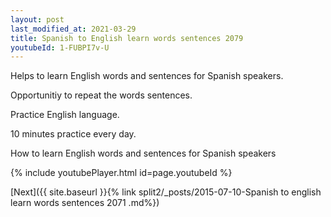 ```yaml
---
layout: post
last_modified_at: 2021-03-29
title: Spanish to English learn words sentences 2079 
youtubeId: 1-FUBPI7v-U
---
```

 
 
Helps to learn English words and sentences for Spanish speakers.

Opportunitiy to repeat the words sentences. 

Practice English language. 
 
10 minutes practice every day. 
 
How to learn English words and sentences for Spanish speakers 
 
{% include youtubePlayer.html id=page.youtubeId %}
 
 
[Next]({{ site.baseurl }}{% link  split2/_posts/2015-07-10-Spanish to english learn words sentences 2071 .md%})
 
